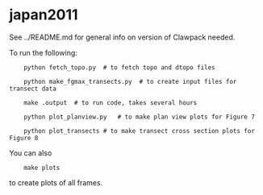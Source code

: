 
# japan2011

See ../README.md for general info on version of Clawpack needed.

To run the following:


```
    python fetch_topo.py  # to fetch topo and dtopo files

    python make_fgmax_transects.py  # to create input files for transect data

    make .output  # to run code, takes several hours

    python plot_planview.py   # to make plan view plots for Figure 7

    python plot_transects # to make transect cross section plots for Figure 8
```

You can also 

```
    make plots
```
to create plots of all frames.
